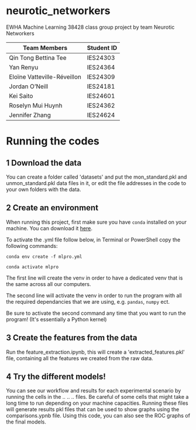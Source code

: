 # neurotic_networkers
EWHA Machine Learning 38428 class group project by team Neurotic Networkers
 
Team Members | Student ID  
-------------| -------------
Qin Tong Bettina Tee  | IES24303  
Yan Renyu | IES24364  
Eloïne Vatteville-Réveillon | IES24309  
Jordan O’Neill | IES24181  
Kei Saito | IES24601   
Roselyn Mui Huynh | IES24362 
Jennifer Zhang | IES24624


# Running the codes
## 1 Download the data
You can create a folder called 'datasets' and put the mon_standard.pkl and unmon_standard.pkl data files in it, or edit the file addresses in the code to your own folders with the data.

## 2 Create an environment

When running this project, first make sure you have `conda` installed on your machine. You can download it [here](https://docs.conda.io/projects/conda/en/latest/user-guide/install/index.html).

To activate the .yml file follow below, in Terminal or PowerShell copy the following commands:

```
conda env create -f mlpro.yml

conda activate mlpro
```

The first line will create the venv in order to have a dedicated venv that is the same across all our computers.

The second line will activate the venv in order to run the program with all the required dependancies that we are using, e.g. `pandas`, `numpy` ect.

Be sure to activate the second command any time that you want to run the program! (It's essentially a Python kernel)

## 3 Create the features from the data
Run the feature_extraction.ipynb, this will create a 'extracted_features.pkl' file, containing all the features we created from the raw data.

## 4 Try the different models!
You can see our workflow and results for each experimental scenario by running the cells in the .. .. .. files.
Be careful of some cells that might take a long time to run depending on your machine capacities.
Running these files will generate results pkl files that can be used to show graphs using the comparisons.ypnb file. Using this code, you can also see the ROC graphs of the final models.
